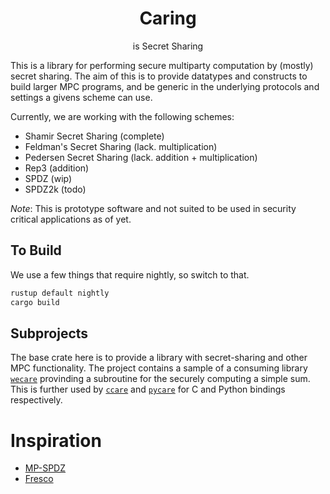<h1 align="center">Caring</h1>
<div align="center">is Secret Sharing</div>

This is a library for performing secure multiparty computation by (mostly) secret sharing.
The aim of this is to provide datatypes and constructs to build larger MPC programs,
and be generic in the underlying protocols and settings a givens scheme can use.

Currently, we are working with the following schemes:
- Shamir Secret Sharing (complete)
- Feldman's Secret Sharing (lack. multiplication)
- Pedersen Secret Sharing (lack. addition + multiplication)
- Rep3 (addition)
- SPDZ (wip)
- SPDZ2k (todo)

*Note*: This is prototype software and not suited to be used in security critical applications as of yet.

## To Build
We use a few things that require nightly, so switch to that.
```sh
rustup default nightly
cargo build
```

## Subprojects

The base crate here is to provide a library with secret-sharing and other MPC functionality.
The project contains a sample of a consuming library [`wecare`](./wecare) provinding a subroutine for the securely computing a simple sum.
This is further used by [`ccare`](./ccare) and [`pycare`]('./pycare') for C and Python bindings respectively.


# Inspiration
* [MP-SPDZ](https://github.com/data61/MP-SPDZ)
* [Fresco](https://github.com/aicis/fresco)
